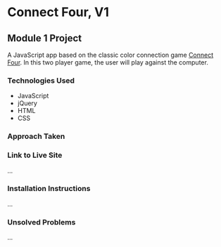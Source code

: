 # Connect Four, V1

## Module 1 Project
A JavaScript app based on the classic color connection game [Connect Four](https://en.wikipedia.org/wiki/Connect_Four). In this two player game, the user will play against the computer.

### Technologies Used
* JavaScript
* jQuery
* HTML
* CSS

### Approach Taken


### Link to Live Site
...

### Installation Instructions
...

### Unsolved Problems
...